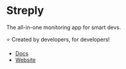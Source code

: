 # Streply

The all-in-one monitoring app for smart devs.

:star: Created by developers, for developers!

- [Docs](https://docs.streply.com/)
- [Website](https://streply.com/)
